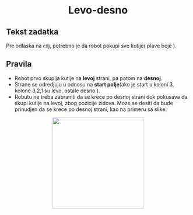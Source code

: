 ﻿<h1 align ="center"> Levo-desno </h1>

## Tekst zadatka

<p>

Pre odlaska na cilj, potrebno je da robot pokupi sve kutije( plave boje ). 

</p>

## Pravila
  - Robot prvo skuplja kutije na **levoj** strani, pa potom na **desnoj**. 
  - Strane se odredjuju u odnosu na **start polje**(ako je start u koloni 3, kolone 3,2,1 su levo, ostale desno ).
  - Robutu ne treba zabraniti da se krece po desnoj strani dok pokusava da skupi kutije na levoj, zbog pozicije zidova. Moze se desiti da bude prinudjen da se krece po desnoj strani, kao na primeru sa slike:

<p align = "center">

  <img src = "https://user-images.githubusercontent.com/45834270/78344070-1d96ee00-759c-11ea-93b0-5eb413c0cacc.PNG" height = 250px>

</p>